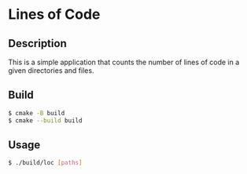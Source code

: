 # Lines of Code

## Description

This is a simple application that counts the number of lines of code in a given directories and files.

## Build

```bash
$ cmake -B build
$ cmake --build build
```

## Usage

```bash
$ ./build/loc [paths]
```
